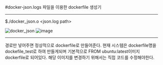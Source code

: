 #docker-json.logs 파일을 이용한 dockerfile 생성기

------

$./docker_json.o <json.log path>

![docker_json](https://user-images.githubusercontent.com/45413267/124608993-316d8600-deaa-11eb-8335-1403736ac7b6.PNG)
![image](https://user-images.githubusercontent.com/45413267/124609094-477b4680-deaa-11eb-9083-91d15568a190.png)

------
경로만 넣어주면 정상적으로 dockerfile로 만들어준다. 
현재 시스템은 dockerfile명을 dockefile_test로 하여 만들게되며 기본적으로 FROM ubuntu:latest이미지 dockerfile로 되어있다.
해당 이미지를 변경하기 위해서는 직접 코드를 수정해야한다.
